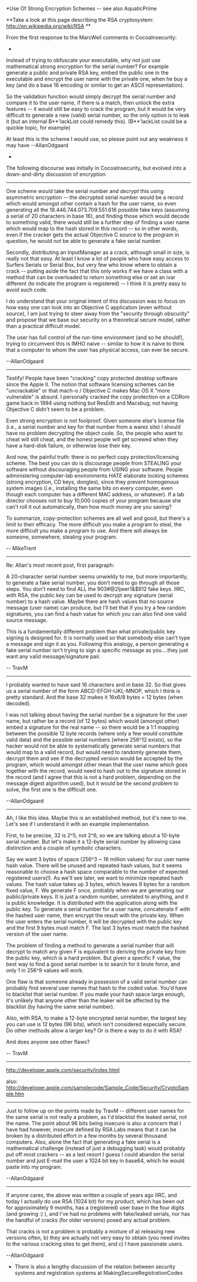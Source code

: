 

*Use Of Strong Encryption Schemes -- see also AquaticPrime

**Take a look at this page describing the RSA cryptosystem: http://en.wikipedia.org/wiki/RSA **

From the first response to the MarcWeil comments in CocoaInsecurity:

*
Instead of trying to obfuscate your executable, why not just use mathematical strong encryption for the serial number? For example generate a public and private RSA key, embed the public one in the executable and encrypt the user name with the private one, when he buy a key (and do a base 16 encoding or similar to get an ASCII representation).

So the validation function would simply decrypt the serial number and compare it to the user name, if there is a match, then unlock the extra features -- it would still be easy to crack the program, but it would be very difficult to generate a new (valid) serial number, so the only option is to leak it (but an internal B**'lackList could remedy this).
 (B**'lackList could be a quickie topic, for example)

At least this is the scheme I would use, so please point out any weakness it may have --AllanOdgaard

*

The following discourse was initially in CocoaInsecurity, but evolved into a down-and-dirty discussion of encryption

----

One scheme would take the serial number and *decrypt* this using asymmetric encryption -- the decrypted serial number would be a record which would amongst other contain a hash for the user name, so even generating all the 18.446.744.073.709.551.616 possible fake keys (assuming a serial of 20 characters in base 16), and finding those which would decode to something valid, there would still be a further step of finding a user name which would map to the hash stored in this record -- so in other words, even if the cracker gets the actual Objective C source to the program in question, he would *not* be able to generate a fake serial number.

Secondly, distributing an InputManager as a crack, although small in size, is really not that easy. At least I know a lot of people who have easy access to Surfers Serials or Serial Box, but very few who know where to obtain a crack -- putting aside the fact that this only works if we have a class with a method that can be overloaded to return something else or set an ivar different (to indicate the program is registered) -- I think it is pretty easy to avoid such code.

I do understand that your original intent of this discussion was to focus on how easy one can look into an Objective C application (even without source), I am just trying to steer away from the "security through obscurity" and propose that we base our security on a theoretical secure model, rather than a practical difficult model.

The user has full control of the run-time environment (and so he should!), trying to circumvent this is IMHO naive -- similar to how it is naive to think that a computer to whom the user has physical access, can ever be secure.

--AllanOdgaard

----

Testify! People have been "cracking" copy protected desktop software since the Apple II. The notion that software licensing schemes can be "uncrackable" or that mach-o / Objective C makes Mac OS X "more vulnerable" is absurd. I personally cracked the copy protection on a CDRom game back in 1994 using nothing but ResEdit and Macsbug; not having Objective C didn't seem to be a problem. 

Even strong encryption is not foolproof. Given someone else's license file (i.e., a serial number and key for that number from a warez site) I should have no problem decrypting the object code. So, the people who want to cheat will still cheat, and the honest people will get screwed when they have a hard-disk failure, or otherwise lose their key. 

And now, the painful truth: there is no perfect copy protection/licensing scheme. The best you can do is discourage people from STEALING your software without discouraging people from USING your software. People administering computer-lab environments *HATE* elaborate locking schemes (strong encryption, CD keys, dongles), since they prevent homogenous system images (i.e., installing the same bits on every computer, even though each computer has a different MAC address, or whatever). If a lab director chooses not to buy 10,000 copies of your program because she can't roll it out automatically, then how much money are you saving? 

To summarize, copy-protection schemes are all well and good, but there's a limit to their efficacy. The more difficult you make a program to steal, the more difficult you make a program to use. And there will always be someone, somewhere, stealing your program.

-- MikeTrent

----

Re: Allan's most recent post, first paragraph:

A 20-character serial number seems unwieldy to me, but more importantly, to generate a fake serial number, you don't need to go through all those steps. You don't need to find ALL the 903#@2ljwer1&$912 fake keys. IIRC, with RSA, the public key can be used to decrypt any signature (serial number) to a hash value. Maybe there are hash values that no source message (user name) can produce, but I'll bet that if you try a few random signatures, you can find a hash value for which you can also find one valid source message.

This is a fundamentally different problem than what private/public key signing is designed for. It is normally used so that somebody else can't type a message and sign it as you. Following this analogy, a person generating a fake serial number isn't trying to sign a specific message as you....they just want any valid message/signature pair.

-- TravM

----

I probably wanted to have said 16 characters and in base 32. So that gives us a serial number of the form ABCD-EFGH-IJKL-MNOP, which I think is pretty standard. And the base 32 makes it 16x6/8 bytes = 12 bytes (when decoded).

I was not talking about having the serial number be a signature for the user name, but rather be a record (of 12 bytes) which would (amongst other) embed a signature for the real name -- so there would be a 1:1 mapping between the possible 12 byte records (where only a few would constitute valid data) and the possible serial numbers (where 256^12 exists), so the hacker would not be able to systematically generate serial numbers that would map to a valid record, but would need to randomly generate them, decrypt them and see if the decrypted version would be accepted by the program, which would amongst other mean that the user name which goes together with the record, would need to hash out to the signature stored in the record (and I agree that this is not a hard problem, depending on the message digest algorithm used), but it would be the second problem to solve, the first one is the difficult one.

--AllanOdgaard

----

Ah, I like this idea. Maybe this is an established method, but it's new to me. Let's see if I understand it with an example implementation.

First, to be precise, 32 is 2^5, not 2^6, so we are talking about a 10-byte serial number. But let's make it a 12-byte serial number by allowing case distinction and a couple of symbolic characters.

Say we want 3 bytes of space (256^3 ~ 16 million values) for our user name hash value. There will be unused and repeated hash values, but it seems reasonable to choose a hash space comparable to the number of expected registered users(!). As we'll see later, we want to minimize repeated hash values. The hash value takes up 3 bytes, which leaves 9 bytes for a random fixed value, F. We generate F once, probably when we are generating our public/private keys. It is just a random number, unrelated to anything, and it is public knowledge. It is distributed with the application along with the public key. To generate a serial number for a user name, concatenate F with the hashed user name, then encrypt the result with the private key. When the user enters the serial number, it will be decrypted with the public key and the first 9 bytes must match F. The last 3 bytes must match the hashed version of the user name.

The problem of finding a method to generate a serial number that will decrypt to match any given F is equivalent to deriving the private key from the public key, which is a hard problem. But given a specific F value, the best way to find a good serial number is to search for it brute force, and only 1 in 256^9 values will work.

One flaw is that someone already in possesion of a valid serial number can probably find several user names that hash to the coded value. You'd have to blacklist that serial number. If you made your hash space large enough, it's unlikely that anyone other than the leaker will be affected by the blacklist (by having the same serial number).

Also, with RSA, to make a 12-byte encrypted serial number, the largest key you can use is 12 bytes (96 bits), which isn't considered especially secure. Do other methods allow a larger key? Or is there a way to do it with RSA?

And does anyone see other flaws?

-- TravM

----

http://developer.apple.com/security/index.html

also: http://developer.apple.com/samplecode/Sample_Code/Security/CryptoSample.htm

----

Just to follow up on the points made by TravM -- different user names for the same serial is not really a problem, as I'd blacklist the leaked serial, not the name. The point about 96 bits being insecure is also a concern that I have had however, insecure defined by RSA Labs means that it can be broken by a distributed effort in a few months by several thousand computers. Also, alone the fact that generating a fake serial is a mathematical challenge (instead of just a debugging task) would probably put off most crackers --  as a last resort I guess I could abandon the serial number and just E-mail the user a 1024 bit key in base64, which he would paste into my program.

--AllanOdgaard

----

If anyone cares, the above was written a couple of years ago IIRC, and today I actually do use RSA (1024 bit) for my product, which has been out for approximately 9 months, has a (registered) user base in the four digits (and growing :) ), and I've had no problems with fake/leaked serials, nor has the handful of cracks (for older versions) posed any actual problem.

That cracks is not a problem is probably a mixture of a) releasing new versions often, b) they are actually not very easy to obtain (you need invites to the various cracking sites to get them), and c) I have passionate users.

--AllanOdgaard

* There is also a lengthy discussion of the relation between security systems and registration systems at MakingSecureRegistrationCodes
